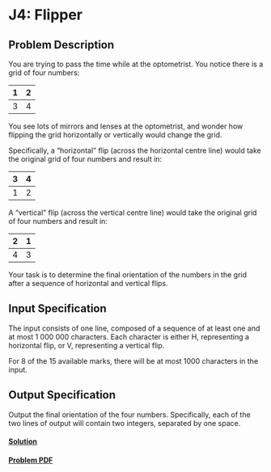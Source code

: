 # J4: Flipper

## Problem Description
You are trying to pass the time while at the optometrist. You notice there is a grid of four numbers:

| 1 | 2 |
| - | - |
| 3 | 4 |

You see lots of mirrors and lenses at the optometrist, and wonder how flipping the grid horizontally
or vertically would change the grid.

Specifically, a “horizontal” flip (across the horizontal centre line) would take the original grid of
four numbers and result in:

| 3 | 4 |
| - | - |
| 1 | 2 |

A “vertical” flip (across the vertical centre line) would take the original grid of four numbers and
result in:

| 2 | 1 |
| - | - |
| 4 | 3 |

Your task is to determine the final orientation of the numbers in the grid after a sequence of horizontal and vertical flips.

## Input Specification
The input consists of one line, composed of a sequence of at least one and at most 1 000 000
characters. Each character is either H, representing a horizontal flip, or V, representing a vertical
flip.

For 8 of the 15 available marks, there will be at most 1000 characters in the input.


## Output Specification
Output the final orientation of the four numbers. Specifically, each of the two lines of output will
contain two integers, separated by one space.

#### [Solution](./main.py)
#### [Problem PDF](https://cemc.uwaterloo.ca/contests/computing/2019/stage%201/juniorEF.pdf)
